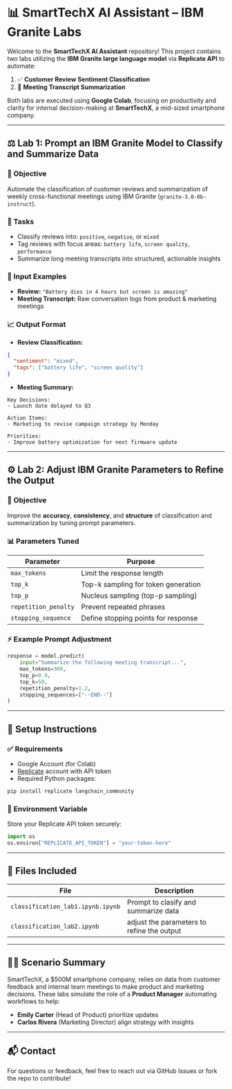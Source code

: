 # 📊 SmartTechX AI Assistant – IBM Granite Labs

Welcome to the **SmartTechX AI Assistant** repository!
This project contains two labs utilizing the **IBM Granite large language model** via **Replicate API** to automate:

1. ✅ **Customer Review Sentiment Classification**
2. 🧠 **Meeting Transcript Summarization**

Both labs are executed using **Google Colab**, focusing on productivity and clarity for internal decision-making at **SmartTechX**, a mid-sized smartphone company.

---

## ⚖️ Lab 1: Prompt an IBM Granite Model to Classify and Summarize Data

### 🌟 Objective

Automate the classification of customer reviews and summarization of weekly cross-functional meetings using IBM Granite (`granite-3.0-8b-instruct`).

### 🧪 Tasks

* Classify reviews into: `positive`, `negative`, or `mixed`
* Tag reviews with focus areas: `battery life`, `screen quality`, `performance`
* Summarize long meeting transcripts into structured, actionable insights

### 📂 Input Examples

* **Review:** `"Battery dies in 4 hours but screen is amazing"`
* **Meeting Transcript:** Raw conversation logs from product & marketing meetings

### 📈 Output Format

* **Review Classification:**

```json
{
  "sentiment": "mixed",
  "tags": ["battery life", "screen quality"]
}
```

* **Meeting Summary:**

```
Key Decisions:
- Launch date delayed to Q3

Action Items:
- Marketing to revise campaign strategy by Monday

Priorities:
- Improve battery optimization for next firmware update
```

---

## ⚙️ Lab 2: Adjust IBM Granite Parameters to Refine the Output

### 🌟 Objective

Improve the **accuracy**, **consistency**, and **structure** of classification and summarization by tuning prompt parameters.

### 📊 Parameters Tuned

| Parameter            | Purpose                             |
| -------------------- | ----------------------------------- |
| `max_tokens`         | Limit the response length           |
| `top_k`              | Top-k sampling for token generation |
| `top_p`              | Nucleus sampling (top-p sampling)   |
| `repetition_penalty` | Prevent repeated phrases            |
| `stopping_sequence`  | Define stopping points for response |

### ⚡ Example Prompt Adjustment

```python
response = model.predict(
    input="Summarize the following meeting transcript...",
    max_tokens=300,
    top_p=0.9,
    top_k=50,
    repetition_penalty=1.2,
    stopping_sequences=["--END--"]
)
```

---

## 🚀 Setup Instructions

### ✅ Requirements

* Google Account (for Colab)
* [Replicate](https://replicate.com/) account with API token
* Required Python packages:

```bash
pip install replicate langchain_community
```

### 🔑 Environment Variable

Store your Replicate API token securely:

```python
import os
os.environ["REPLICATE_API_TOKEN"] = "your-token-here"
```

---

## 📁 Files Included

| File                               | Description                            |
| ---------------------------------- | -------------------------------------- |
| `classification_lab1.ipynb.ipynb` | Prompt to clasify and summarize data    |
| `classification_lab2.ipynb`       | adjust the parameters to refine the output       |

---

## 👨‍💼 Scenario Summary

SmartTechX, a \$500M smartphone company, relies on data from customer feedback and internal team meetings to make product and marketing decisions. These labs simulate the role of a **Product Manager** automating workflows to help:

* **Emily Carter** (Head of Product) prioritize updates
* **Carlos Rivera** (Marketing Director) align strategy with insights

---

## 📬 Contact

For questions or feedback, feel free to reach out via GitHub Issues or fork the repo to contribute!
